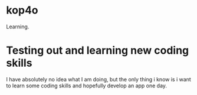 # kop4o
Learning.

<h1>Testing out and learning new coding skills</h1>

<p>I have absolutely no idea what I am doing, but the only thing i know is i want to learn some coding skills and hopefully develop an app one day.</p>
